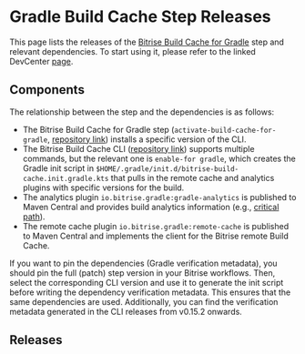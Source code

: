 # Gradle Build Cache Step Releases

This page lists the releases of the [Bitrise Build Cache for Gradle](https://devcenter.bitrise.io/en/dependencies-and-caching/remote-build-caching/remote-build-cache-for-gradle.html) step and relevant dependencies. To start using it, please refer to the linked DevCenter [page](https://devcenter.bitrise.io/en/dependencies-and-caching/remote-build-caching/remote-build-cache-for-gradle.html#configuring-the-bitrise-build-cache-for-gradle-in-the-bitrise-ci-environment).

## Components

The relationship between the step and the dependencies is as follows:

- The Bitrise Build Cache for Gradle step (`activate-build-cache-for-gradle`, [repository link](https://github.com/bitrise-steplib/bitrise-step-activate-gradle-remote-cache)) installs a specific version of the CLI.
- The Bitrise Build Cache CLI ([repository link](https://github.com/bitrise-io/bitrise-build-cache-cli)) supports multiple commands, but the relevant one is `enable-for gradle`, which creates the Gradle init script in `$HOME/.gradle/init.d/bitrise-build-cache.init.gradle.kts` that pulls in the remote cache and analytics plugins with specific versions for the build.
- The analytics plugin `io.bitrise.gradle:gradle-analytics` is published to Maven Central and provides build analytics information (e.g., [critical path](https://bitrise.io/changelog/enhanced-gradle-critical-path/24815)).
- The remote cache plugin `io.bitrise.gradle:remote-cache` is published to Maven Central and implements the client for the Bitrise remote Build Cache.

If you want to pin the dependencies (Gradle verification metadata), you should pin the full (patch) step version in your Bitrise workflows. Then, select the corresponding CLI version and use it to generate the init script before writing the dependency verification metadata. This ensures that the same dependencies are used. Additionally, you can find the verification metadata generated in the CLI releases from v0.15.2 onwards.

## Releases
